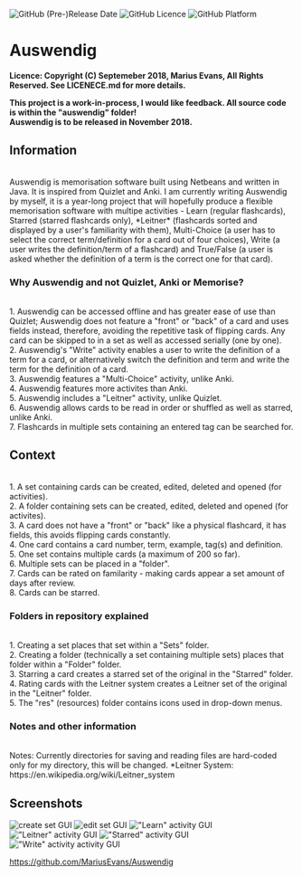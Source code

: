 
![GitHub (Pre-)Release Date](https://img.shields.io/badge/release%20date-november-brightgreen.svg?style=flat-square)
![GitHub Licence](https://img.shields.io/badge/licence-copyright-red.svg?style=flat-square)
![GitHub Platform](https://img.shields.io/badge/platform-windows-blue.svg?style=flat-square)

# Auswendig
**Licence: Copyright (C) Septemeber 2018, Marius Evans, All Rights Reserved. See LICENECE.md for more details.**

**This project is a work-in-process, I would like feedback. All source code is within the "auswendig" folder!** <br />
**Auswendig is to be released in November 2018.**

## Information
<br />
Auswendig is memorisation software built using Netbeans and written in Java. It is inspired from Quizlet and Anki. 
I am currently writing Auswendig by myself, it is a year-long project that will hopefully produce a flexible memorisation software with multipe activities - Learn (regular flashcards), Starred (starred flashcards only), *Leitner* (flashcards sorted and displayed by a user's familiarity with them), Multi-Choice (a user has to select the correct term/definition for a card out of four choices), Write (a user writes the definition/term of a flashcard) and True/False (a user is asked whether the definition of a term is the correct one for that card).

### Why Auswendig and not Quizlet, Anki or Memorise?
<br />
1. Auswendig can be accessed offline and has greater ease of use than Quizlet; Auswendig does not feature a "front" or "back" of a card and uses fields instead, therefore, avoiding the repetitive task of flipping cards. Any card can be skipped to in a set as well as accessed serially (one by one). <br />
2. Auswendig's "Write" activity enables a user to write the definition of a term for a card, or alternatively switch the definition and term and write the term for the definition of a card. <br />
3. Auswendig features a "Multi-Choice" activity, unlike Anki. <br />
4. Auswendig features more activites than Anki. <br />
5. Auswendig includes a "Leitner" activity, unlike Quizlet. <br />
6. Auswendig allows cards to be read in order or shuffled as well as starred, unlike Anki. <br />
7. Flashcards in multiple sets containing an entered tag can be searched for.

## Context
<br />
1. A set containing cards can be created, edited, deleted and opened (for activities). <br />
2. A folder containing sets can be created, edited, deleted and opened (for activites). <br />
3. A card does not have a "front" or "back" like a physical flashcard, it has fields, this avoids flipping cards constantly. <br />
4. One card contains a card number, term, example, tag(s) and definition. <br />
5. One set contains multiple cards (a maximum of 200 so far). <br />
6. Multiple sets can be placed in a "folder". <br />
7. Cards can be rated on familarity - making cards appear a set amount of days after review. <br />
8. Cards can be starred.

### Folders in repository explained
<br />
1. Creating a set places that set within a "Sets" folder. <br />
2. Creating a folder (technically a set containing multiple sets) places that folder within a "Folder" folder. <br />
3. Starring a card creates a starred set of the original in the "Starred" folder. <br />
4. Rating cards with the Leitner system creates a Leitner set of the original in the "Leitner" folder. <br />
5. The "res" (resources) folder contains icons used in drop-down menus.

### Notes and other information
<br />
Notes: Currently directories for saving and reading files are hard-coded only for my directory, this will be changed.
*Leitner System: https://en.wikipedia.org/wiki/Leitner_system

## Screenshots

![create set GUI](https://raw.githubusercontent.com/MariusEvans/Auswendig/master/SCREENSHOTS/createSet.png)
![edit set GUI](https://raw.githubusercontent.com/MariusEvans/Auswendig/master/SCREENSHOTS/editSet.png)
!["Learn" activity GUI](https://raw.githubusercontent.com/MariusEvans/Auswendig/master/SCREENSHOTS/learnActivity.png)
!["Leitner" activity GUI](https://raw.githubusercontent.com/MariusEvans/Auswendig/master/SCREENSHOTS/leitnerActivity.png)
!["Starred" activity GUI](https://raw.githubusercontent.com/MariusEvans/Auswendig/master/SCREENSHOTS/starredActivity.png)
!["Write" activity activity GUI](https://raw.githubusercontent.com/MariusEvans/Auswendig/master/SCREENSHOTS/writeActivity.png)

https://github.com/MariusEvans/Auswendig
